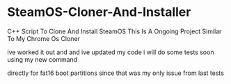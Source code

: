 # SteamOS-Cloner-And-Installer
C++ Script To Clone And Install SteamOS
This Is A Ongoing Project Similar To My Chrome Os Cloner

ive worked it out and and ive updated my code i will do some tests soon using my new command 

directly for fat16 boot partitions since that was my only issue from last tests

